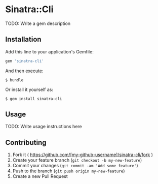 # Sinatra::Cli

TODO: Write a gem description

## Installation

Add this line to your application's Gemfile:

```ruby
gem 'sinatra-cli'
```

And then execute:

    $ bundle

Or install it yourself as:

    $ gem install sinatra-cli

## Usage

TODO: Write usage instructions here

## Contributing

1. Fork it ( https://github.com/[my-github-username]/sinatra-cli/fork )
2. Create your feature branch (`git checkout -b my-new-feature`)
3. Commit your changes (`git commit -am 'Add some feature'`)
4. Push to the branch (`git push origin my-new-feature`)
5. Create a new Pull Request
